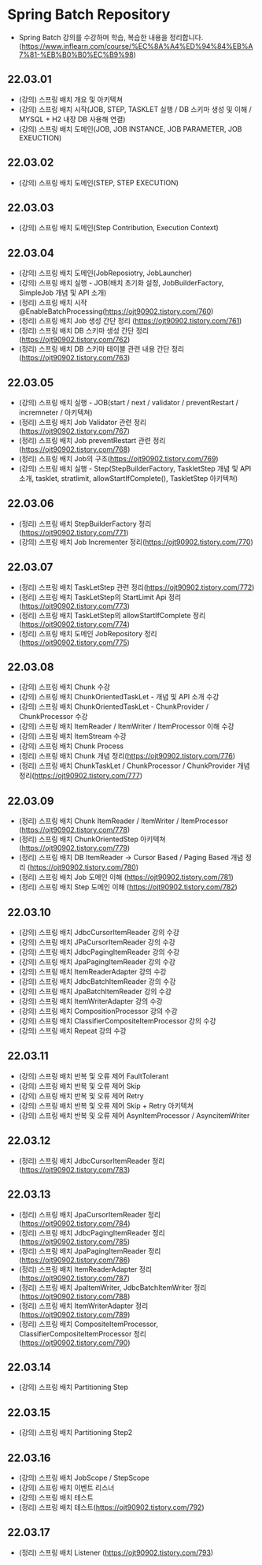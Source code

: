 # Spring Batch Repository
+ Spring Batch 강의를 수강하며 학습, 복습한 내용을 정리합니다.(https://www.inflearn.com/course/%EC%8A%A4%ED%94%84%EB%A7%81-%EB%B0%B0%EC%B9%98)


## 22.03.01
+ (강의) 스프링 배치 개요 및 아키텍쳐
+ (강의) 스프링 배치 시작(JOB, STEP, TASKLET 실행 / DB 스키마 생성 및 이해 / MYSQL + H2 내장 DB 사용해 연결)
+ (강의) 스프링 배치 도메인(JOB, JOB INSTANCE, JOB PARAMETER, JOB EXEUCTION)

## 22.03.02
+ (강의) 스프링 배치 도메인(STEP, STEP EXECUTION) 

## 22.03.03
+ (강의) 스프링 배치 도메인(Step Contribution, Execution Context) 


## 22.03.04
+ (강의) 스프링 배치 도메인(JobReposiotry, JobLauncher) 
+ (강의) 스프링 배치 실행 - JOB(배치 초기화 설정, JobBuilderFactory, SimpleJob 개념 및 API 소개) 
+ (정리) 스프링 배치 시작 @EnableBatchProcessing(https://ojt90902.tistory.com/760)
+ (정리) 스프링 배치 Job 생성 간단 정리 (https://ojt90902.tistory.com/761)
+ (정리) 스프링 배치 DB 스키마 생성 간단 정리 (https://ojt90902.tistory.com/762)
+ (정리) 스프링 배치 DB 스키마 테이블 관련 내용 간단 정리 (https://ojt90902.tistory.com/763)

## 22.03.05
+ (강의) 스프링 배치 실행 - JOB(start / next / validator / preventRestart / incremneter / 아키텍쳐) 
+ (정리) 스프링 배치 Job Validator 관련 정리(https://ojt90902.tistory.com/767)
+ (정리) 스프링 배치 Job preventRestart 관련 정리(https://ojt90902.tistory.com/768)
+ (정리) 스프링 배치 Job의 구조(https://ojt90902.tistory.com/769)
+ (강의) 스프링 배치 실행 - Step(StepBuilderFactory, TaskletStep 개념 및 API 소개, tasklet, stratlimit, allowStartIfComplete(), TaskletStep 아키텍쳐)


## 22.03.06
+ (정리) 스프링 배치 StepBuilderFactory 정리(https://ojt90902.tistory.com/771)
+ (강의) 스프링 배치 Job Incrementer 정리(https://ojt90902.tistory.com/770)

## 22.03.07
+ (정리) 스프링 배치 TaskLetStep 관련 정리(https://ojt90902.tistory.com/772)
+ (정리) 스프링 배치 TaskLetStep의 StartLimit Api 정리(https://ojt90902.tistory.com/773)
+ (정리) 스프링 배치 TaskLetStep의 allowStartIfComplete 정리(https://ojt90902.tistory.com/774)
+ (정리) 스프링 배치 도메인 JobRepository 정리(https://ojt90902.tistory.com/775)

## 22.03.08
+ (강의) 스프링 배치 Chunk 수강 
+ (강의) 스프링 배치 ChunkOrientedTaskLet - 개념 및 API 소개 수강 
+ (강의) 스프링 배치 ChunkOrientedTaskLet - ChunkProvider / ChunkProcessor 수강
+ (강의) 스프링 배치 ItemReader / ItemWriter / ItemProcessor 이해 수강
+ (강의) 스프링 배치 ItemStream 수강
+ (강의) 스프링 배치 Chunk Process 
+ (정리) 스프링 배치 Chunk 개념 정리(https://ojt90902.tistory.com/776)
+ (정리) 스프링 배치 ChunkTaskLet / ChunkProcessor / ChunkProvider 개념 정리(https://ojt90902.tistory.com/777)


## 22.03.09
+ (정리) 스프링 배치 Chunk ItemReader / ItemWriter / ItemProcessor (https://ojt90902.tistory.com/778)
+ (정리) 스프링 배치 ChunkOrientedStep 아키텍쳐  (https://ojt90902.tistory.com/779)
+ (정리) 스프링 배치 DB ItemReader → Cursor Based / Paging Based 개념 정리 (https://ojt90902.tistory.com/780)
+ (정리) 스프링 배치 Job 도메인 이해 (https://ojt90902.tistory.com/781)
+ (정리) 스프링 배치 Step 도메인 이해 (https://ojt90902.tistory.com/782)


## 22.03.10
+ (강의) 스프링 배치 JdbcCursorItemReader 강의 수강
+ (강의) 스프링 배치 JPaCursorItemReader 강의 수강
+ (강의) 스프링 배치 JdbcPagingItemReader 강의 수강
+ (강의) 스프링 배치 JpaPagingItemReader 강의 수강
+ (강의) 스프링 배치 ItemReaderAdapter 강의 수강
+ (강의) 스프링 배치 JdbcBatchItemReader 강의 수강
+ (강의) 스프링 배치 JpaBatchItemReader 강의 수강
+ (강의) 스프링 배치 ItemWriterAdapter 강의 수강
+ (강의) 스프링 배치 CompositionProcessor 강의 수강
+ (강의) 스프링 배치 ClassifierCompositeItemProcessor 강의 수강
+ (강의) 스프링 배치 Repeat 강의 수강

## 22.03.11
+ (강의) 스프링 배치 반복 및 오류 제어 FaultTolerant
+ (강의) 스프링 배치 반복 및 오류 제어 Skip
+ (강의) 스프링 배치 반복 및 오류 제어 Retry
+ (강의) 스프링 배치 반복 및 오류 제어 Skip + Retry 아키텍쳐
+ (강의) 스프링 배치 반복 및 오류 제어 AsynItemProcessor / AsyncitemWriter

## 22.03.12
+ (정리) 스프링 배치 JdbcCursorItemReader 정리 (https://ojt90902.tistory.com/783)

## 22.03.13
+ (정리) 스프링 배치 JpaCursorItemReader 정리 (https://ojt90902.tistory.com/784)
+ (정리) 스프링 배치 JdbcPagingItemReader 정리 (https://ojt90902.tistory.com/785)
+ (정리) 스프링 배치 JpaPagingItemReader 정리 (https://ojt90902.tistory.com/786)
+ (정리) 스프링 배치 ItemReaderAdapter 정리 (https://ojt90902.tistory.com/787)
+ (정리) 스프링 배치 JpaItemWriter, JdbcBatchItemWriter 정리 (https://ojt90902.tistory.com/788)
+ (정리) 스프링 배치 ItemWriterAdapter 정리 (https://ojt90902.tistory.com/789)
+ (정리) 스프링 배치 CompositeItemProcessor, ClassifierCompositeItemProcessor 정리 (https://ojt90902.tistory.com/790)

## 22.03.14
+ (강의) 스프링 배치 Partitioning Step 

## 22.03.15
+ (강의) 스프링 배치 Partitioning Step2


## 22.03.16
+ (강의) 스프링 배치 JobScope / StepScope
+ (강의) 스프링 배치 이벤트 리스너
+ (강의) 스프링 배치 테스트
+ (정리) 스프링 배치 테스트(https://ojt90902.tistory.com/792)


## 22.03.17
+ (정리) 스프링 배치 Listener (https://ojt90902.tistory.com/793)
